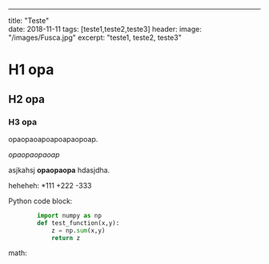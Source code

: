 ___
title: "Teste"	
date: 2018-11-11
tags: [teste1,teste2,teste3]
header:
	image: "/images/Fusca.jpg" 
excerpt: "teste1, teste2, teste3"

# H1 opa

## H2 opa

### H3 opa

opaopaoapoapoapaopoap.

*opaopaopaoap*

asjkahsj **opaopaopa** hdasjdha.

heheheh:
*111
+222
-333

Python code block:

```python
		import numpy as np
		def test_function(x,y):
			z = np.sum(x,y)
			return z
```

math:




